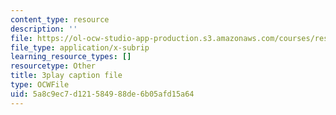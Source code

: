 ```yaml
---
content_type: resource
description: ''
file: https://ol-ocw-studio-app-production.s3.amazonaws.com/courses/res-3-002-collaborative-design-and-creative-expression-with-arduino-microcontrollers-january-iap-2017/5a8c9ec7d121584988de6b05afd15a64_kP_1zySn3Rw.vtt
file_type: application/x-subrip
learning_resource_types: []
resourcetype: Other
title: 3play caption file
type: OCWFile
uid: 5a8c9ec7-d121-5849-88de-6b05afd15a64
---
```

